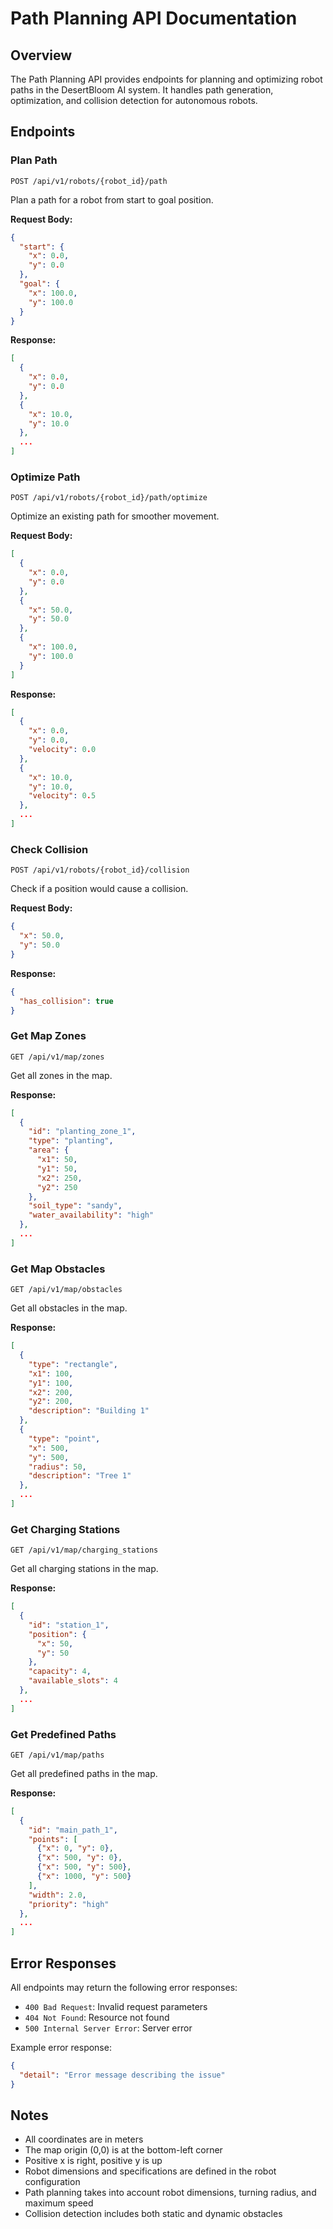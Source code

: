 # Path Planning API Documentation

## Overview
The Path Planning API provides endpoints for planning and optimizing robot paths in the DesertBloom AI system. It handles path generation, optimization, and collision detection for autonomous robots.

## Endpoints

### Plan Path
```
POST /api/v1/robots/{robot_id}/path
```

Plan a path for a robot from start to goal position.

**Request Body:**
```json
{
  "start": {
    "x": 0.0,
    "y": 0.0
  },
  "goal": {
    "x": 100.0,
    "y": 100.0
  }
}
```

**Response:**
```json
[
  {
    "x": 0.0,
    "y": 0.0
  },
  {
    "x": 10.0,
    "y": 10.0
  },
  ...
]
```

### Optimize Path
```
POST /api/v1/robots/{robot_id}/path/optimize
```

Optimize an existing path for smoother movement.

**Request Body:**
```json
[
  {
    "x": 0.0,
    "y": 0.0
  },
  {
    "x": 50.0,
    "y": 50.0
  },
  {
    "x": 100.0,
    "y": 100.0
  }
]
```

**Response:**
```json
[
  {
    "x": 0.0,
    "y": 0.0,
    "velocity": 0.0
  },
  {
    "x": 10.0,
    "y": 10.0,
    "velocity": 0.5
  },
  ...
]
```

### Check Collision
```
POST /api/v1/robots/{robot_id}/collision
```

Check if a position would cause a collision.

**Request Body:**
```json
{
  "x": 50.0,
  "y": 50.0
}
```

**Response:**
```json
{
  "has_collision": true
}
```

### Get Map Zones
```
GET /api/v1/map/zones
```

Get all zones in the map.

**Response:**
```json
[
  {
    "id": "planting_zone_1",
    "type": "planting",
    "area": {
      "x1": 50,
      "y1": 50,
      "x2": 250,
      "y2": 250
    },
    "soil_type": "sandy",
    "water_availability": "high"
  },
  ...
]
```

### Get Map Obstacles
```
GET /api/v1/map/obstacles
```

Get all obstacles in the map.

**Response:**
```json
[
  {
    "type": "rectangle",
    "x1": 100,
    "y1": 100,
    "x2": 200,
    "y2": 200,
    "description": "Building 1"
  },
  {
    "type": "point",
    "x": 500,
    "y": 500,
    "radius": 50,
    "description": "Tree 1"
  },
  ...
]
```

### Get Charging Stations
```
GET /api/v1/map/charging_stations
```

Get all charging stations in the map.

**Response:**
```json
[
  {
    "id": "station_1",
    "position": {
      "x": 50,
      "y": 50
    },
    "capacity": 4,
    "available_slots": 4
  },
  ...
]
```

### Get Predefined Paths
```
GET /api/v1/map/paths
```

Get all predefined paths in the map.

**Response:**
```json
[
  {
    "id": "main_path_1",
    "points": [
      {"x": 0, "y": 0},
      {"x": 500, "y": 0},
      {"x": 500, "y": 500},
      {"x": 1000, "y": 500}
    ],
    "width": 2.0,
    "priority": "high"
  },
  ...
]
```

## Error Responses

All endpoints may return the following error responses:

- `400 Bad Request`: Invalid request parameters
- `404 Not Found`: Resource not found
- `500 Internal Server Error`: Server error

Example error response:
```json
{
  "detail": "Error message describing the issue"
}
```

## Notes

- All coordinates are in meters
- The map origin (0,0) is at the bottom-left corner
- Positive x is right, positive y is up
- Robot dimensions and specifications are defined in the robot configuration
- Path planning takes into account robot dimensions, turning radius, and maximum speed
- Collision detection includes both static and dynamic obstacles 